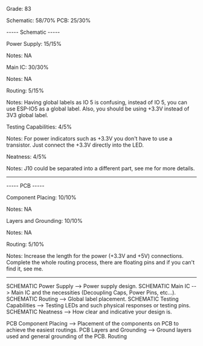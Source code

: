 Grade: 83

Schematic: 58/70%
PCB: 25/30%



----- Schematic -----

Power Supply: 15/15%

Notes: NA


Main IC: 30/30%

Notes: NA


Routing: 5/15%

Notes: Having global labels as IO 5 is confusing, instead of IO 5, you can use ESP-IO5 as a global label. Also, you should be using +3.3V instead of 3V3 global label.


Testing Capabilities: 4/5%

Notes: For power indicators such as +3.3V you don't have to use a transistor. Just connect the +3.3V directly into the LED.


Neatness: 4/5%

Notes: J10 could be separated into a different part, see me for more details.

--------------------


----- PCB -----

Component Placing: 10/10%

Notes: NA


Layers and Grounding: 10/10%

Notes: NA


Routing: 5/10%

Notes: Increase the length for the power (+3.3V and +5V) connections. Complete the whole routing process, there are floating pins and if you can't find it, see me.

--------------------


SCHEMATIC Power Supply --> Power supply design.
SCHEMATIC Main IC --> Main IC and the necessities (Decoupling Caps, Power Pins, etc...).
SCHEMATIC Routing --> Global label placement.
SCHEMATIC Testing Capabilities --> Testing LEDs and such physical responses or testing pins.
SCHEMATIC Neatness --> How clear and indicative your design is.

PCB Component Placing --> Placement of the components on PCB to achieve the easiest routings.
PCB Layers and Grounding --> Ground layers used and general grounding of the PCB.
Routing 
